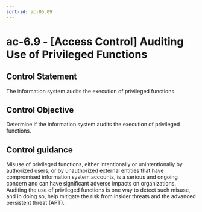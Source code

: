 ```yaml
---
sort-id: ac-06.09
---
```


# ac-6.9 - \[Access Control\] Auditing Use of Privileged Functions

## Control Statement

The information system audits the execution of privileged functions.

## Control Objective

Determine if the information system audits the execution of privileged functions.

## Control guidance

Misuse of privileged functions, either intentionally or unintentionally by authorized users, or by unauthorized external entities that have compromised information system accounts, is a serious and ongoing concern and can have significant adverse impacts on organizations. Auditing the use of privileged functions is one way to detect such misuse, and in doing so, help mitigate the risk from insider threats and the advanced persistent threat (APT).
